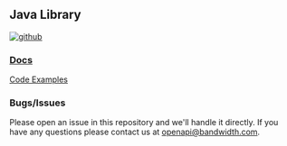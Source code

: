 ## Java Library

[![github](images/github_logo.png)](https://github.com/bandwidthcom/java-bandwidth)

### [Docs](http://www.javadoc.io/doc/com.bandwidth.sdk/bandwidth-java-sdk)


[Code Examples](https://github.com/bandwidthcom/java-bandwidth-examples)


### Bugs/Issues
Please open an issue in this repository and we'll handle it directly. If you have any questions please contact us at openapi@bandwidth.com.
